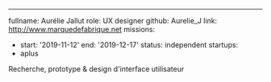 ---
fullname: Aurélie Jallut
role: UX designer
github: Aurelie_J
link: http://www.marquedefabrique.net
missions:
  - start: '2019-11-12'
    end: '2019-12-17' 
    status: independent
startups:
 - aplus
 
Recherche, prototype & design d'interface utilisateur
